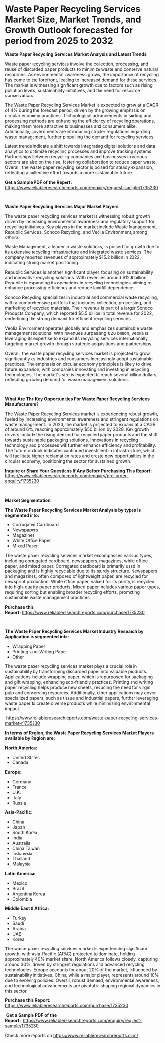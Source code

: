 <p><h1>Waste Paper Recycling Services Market Size, Market Trends, and Growth Outlook forecasted for period from 2025 to 2032</h1></p><p><strong>Waste Paper Recycling Services Market Analysis and Latest Trends</strong></p>
<p><p>Waste paper recycling services involve the collection, processing, and reuse of discarded paper products to minimize waste and conserve natural resources. As environmental awareness grows, the importance of recycling has come to the forefront, leading to increased demand for these services. The market is witnessing significant growth due to factors such as rising pollution levels, sustainability initiatives, and the need for resource conservation.</p><p>The Waste Paper Recycling Services Market is expected to grow at a CAGR of 4% during the forecast period, driven by the growing emphasis on circular economy practices. Technological advancements in sorting and processing methods are enhancing the efficiency of recycling operations, making them more attractive to businesses and consumers alike. Additionally, governments are introducing stricter regulations regarding waste management, further propelling the demand for recycling services.</p><p>Latest trends indicate a shift towards integrating digital solutions and data analytics to optimize recycling processes and improve tracking systems. Partnerships between recycling companies and businesses in various sectors are also on the rise, fostering collaboration to reduce paper waste. Overall, the waste paper recycling sector is poised for steady expansion, reflecting a collective effort towards a more sustainable future.</p></p>
<p><strong>Get a Sample PDF of the Report:&nbsp;</strong> <a href="https://www.reliableresearchreports.com/enquiry/request-sample/1735230?utm_campaign=2487&utm_medium=2&utm_source=Github&utm_content=ia&utm_term=25032025&utm_id=waste-paper-recycling-services">https://www.reliableresearchreports.com/enquiry/request-sample/1735230</a></p>
<p>&nbsp;</p>
<p><strong>Waste Paper Recycling Services Major Market Players</strong></p>
<p><p>The waste paper recycling services market is witnessing robust growth driven by increasing environmental awareness and regulatory support for recycling initiatives. Key players in the market include Waste Management, Republic Services, Sonoco Recycling, and Veolia Environment, among others.</p><p>Waste Management, a leader in waste solutions, is poised for growth due to its extensive recycling infrastructure and integrated waste services. The company reported revenues of approximately $15.2 billion in 2022, indicating strong market positioning.</p><p>Republic Services is another significant player, focusing on sustainability and innovative recycling solutions. With revenues around $12.6 billion, Republic is expanding its operations in recycling technologies, aiming to enhance processing efficiency and reduce landfill dependency.</p><p>Sonoco Recycling specializes in industrial and commercial waste recycling, with a comprehensive portfolio that includes collection, processing, and marketing of recycled materials. Their revenue is part of a larger Sonoco Products Company, which reported $5.5 billion in total revenue for 2022, underlining the strong demand for efficient recycling services.</p><p>Veolia Environment operates globally and emphasizes sustainable waste management solutions. With revenues surpassing €28 billion, Veolia is leveraging its expertise to expand its recycling services internationally, targeting market growth through strategic acquisitions and partnerships.</p><p>Overall, the waste paper recycling services market is projected to grow significantly as industries and consumers increasingly adopt sustainable practices. The emphasis on circular economy principles is likely to drive future expansion, with companies innovating and investing in recycling technologies. The market's size is expected to reach several billion dollars, reflecting growing demand for waste management solutions.</p></p>
<p>&nbsp;</p>
<p><strong>What Are The Key Opportunities For Waste Paper Recycling Services Manufacturers?</strong></p>
<p><p>The Waste Paper Recycling Services market is experiencing robust growth, fueled by increasing environmental awareness and stringent regulations on waste management. In 2023, the market is projected to expand at a CAGR of around 6%, reaching approximately $50 billion by 2028. Key growth drivers include the rising demand for recycled paper products and the shift towards sustainable packaging solutions. Innovations in recycling technology and processes will further enhance efficiency and profitability. The future outlook indicates continued investment in infrastructure, which will facilitate higher reclamation rates and create new opportunities in the circular economy, positioning the sector for sustained growth.</p></p>
<p><strong>Inquire or Share Your Questions If Any Before Purchasing This Report:</strong> <a href="https://www.reliableresearchreports.com/enquiry/pre-order-enquiry/1735230?utm_campaign=2487&utm_medium=2&utm_source=Github&utm_content=ia&utm_term=25032025&utm_id=waste-paper-recycling-services">https://www.reliableresearchreports.com/enquiry/pre-order-enquiry/1735230</a></p>
<p>&nbsp;</p>
<p><strong>Market Segmentation</strong></p>
<p><strong>The Waste Paper Recycling Services Market Analysis by types is segmented into:</strong></p>
<p><ul><li>Corrugated Cardboard</li><li>Newspapers</li><li>Magazines</li><li>White Office Paper</li><li>Mixed Paper</li></ul></p>
<p><p>The waste paper recycling services market encompasses various types, including corrugated cardboard, newspapers, magazines, white office paper, and mixed paper. Corrugated cardboard is primarily used in packaging and is highly recyclable due to its sturdy structure. Newspapers and magazines, often composed of lightweight paper, are recycled for newsprint production. White office paper, valued for its purity, is recycled into high-quality paper products. Mixed paper includes various paper types, requiring sorting but enabling broader recycling efforts, promoting sustainable waste management practices.</p></p>
<p><strong>Purchase this Report:&nbsp;</strong><a href="https://www.reliableresearchreports.com/purchase/1735230?utm_campaign=2487&utm_medium=2&utm_source=Github&utm_content=ia&utm_term=25032025&utm_id=waste-paper-recycling-services">https://www.reliableresearchreports.com/purchase/1735230</a></p>
<p>&nbsp;</p>
<p><strong>The Waste Paper Recycling Services Market Industry Research by Application is segmented into:</strong></p>
<p><ul><li>Wrapping Paper</li><li>Printing-and-Writing Paper</li><li>Other</li></ul></p>
<p><p>The waste paper recycling services market plays a crucial role in sustainability by transforming discarded paper into valuable products. Applications include wrapping paper, which is repurposed for packaging and gift wrapping, enhancing eco-friendly practices. Printing and writing paper recycling helps produce new sheets, reducing the need for virgin pulp and conserving resources. Additionally, other applications may cover specialized papers, such as tissue and industrial papers, further leveraging waste paper to create diverse products while minimizing environmental impact.</p></p>
<p><a href="https://www.reliableresearchreports.com/waste-paper-recycling-services-market-r1735230?utm_campaign=2487&utm_medium=2&utm_source=Github&utm_content=ia&utm_term=25032025&utm_id=waste-paper-recycling-services">&nbsp;https://www.reliableresearchreports.com/waste-paper-recycling-services-market-r1735230</a></p>
<p><strong>In terms of Region, the Waste Paper Recycling Services Market Players available by Region are:</strong></p>
<p>
    <p> <strong> North America: </strong>
        <ul>
            <li>United States</li>
            <li>Canada</li>
        </ul>
        </p> 
    <p> <strong> Europe: </strong>
        <ul>
            <li>Germany</li>
            <li>France</li>
            <li>U.K.</li>
            <li>Italy</li>
            <li>Russia</li>
        </ul>
        </p> 
    <p> <strong> Asia-Pacific: </strong>
        <ul>
            <li>China</li>
            <li>Japan</li>
            <li>South Korea</li>
            <li>India</li>
            <li>Australia</li>
            <li>China Taiwan</li>
            <li>Indonesia</li>
            <li>Thailand</li>
            <li>Malaysia</li>
        </ul>
        </p> 
    <p> <strong> Latin America: </strong>
        <ul>
            <li>Mexico</li>
            <li>Brazil</li>
            <li>Argentina Korea</li>
            <li>Colombia</li>
        </ul>
        </p> 
    <p> <strong> Middle East & Africa: </strong>
        <ul>
            <li>Turkey</li>
            <li>Saudi</li>
            <li>Arabia</li>
            <li>UAE</li>
            <li>Korea</li>
        </ul>
    </p>
    </p>
<p><p>The waste paper recycling services market is experiencing significant growth, with Asia-Pacific (APAC) projected to dominate, holding approximately 40% market share. North America follows closely, capturing around 30%, driven by stringent regulations and advanced recycling technologies. Europe accounts for about 20% of the market, influenced by sustainability initiatives. China, while a major player, represents around 10% due to evolving policies. Overall, robust demand, environmental awareness, and technological advancements are pivotal in shaping regional dynamics in this sector.</p></p>
<p><strong>Purchase this Report: </strong><a href="https://www.reliableresearchreports.com/purchase/1735230?utm_campaign=2487&utm_medium=2&utm_source=Github&utm_content=ia&utm_term=25032025&utm_id=waste-paper-recycling-services">https://www.reliableresearchreports.com/purchase/1735230</a></p>
<p>&nbsp;<strong>Get a Sample PDF of the Report:&nbsp;&nbsp;</strong><a href="https://www.reliableresearchreports.com/enquiry/request-sample/1735230?utm_campaign=2487&utm_medium=2&utm_source=Github&utm_content=ia&utm_term=25032025&utm_id=waste-paper-recycling-services">https://www.reliableresearchreports.com/enquiry/request-sample/1735230</a></p>
<p><strong></strong></p>
<p>Check more reports on <a href="https://www.reliableresearchreports.com/?utm_campaign=2487&utm_medium=2&utm_source=Github&utm_content=ia&utm_term=25032025&utm_id=waste-paper-recycling-services">https://www.reliableresearchreports.com/</a></p>